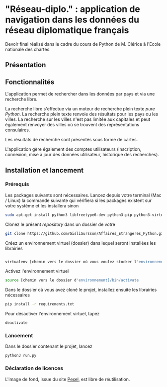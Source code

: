 # "Réseau-diplo." : application de navigation dans les données du réseau diplomatique français

Devoir final réalisé dans le cadre du cours de Python de M. Clérice à l'Ecole nationale des chartes.

## Présentation

## Fonctionnalités

L'application permet de rechercher dans les données par pays et via une recherche libre. 

La recherche libre s'effectue via un moteur de recherche plein texte *pure Python*. La recherche plein texte renvoie des résultats pour les pays ou les villes. La recherche sur les villes n'est pas limitée aux capitales et peut également renvoyer des villes où se trouvent des représentations consulaires. 

Les résultats de recherche sont présentés sous forme de cartes. 

L'application gère également des comptes utilisateurs (inscription, connexion, mise à jour des données utilisateur, historique des recherches). 

## Installation et lancement

### Prérequis

Les packages suivants sont nécessaires. Lancez depuis votre terminal (Mac / Linux) la commande suivante qui vérifiera si les packages existent sur votre système et les installera sinon

```bash
sudo apt-get install python3 libfreetype6-dev python3-pip python3-virtualenv sqlite3
```

Clonez le présent *repository* dans un dossier de votre 

 ```bash
git clone https://github.com/GisliSursson/Affaires_Etrangeres_Python.git
```

Créez un environnement virtuel (dossier) dans lequel seront installées les librairies

```bash

virtualenv [chemin vers le dossier où vous voulez stocker l'environnement] -p python3
```

Activez l'environnement virtuel 

```bash
source [chemin vers le dossier d'environnement]/bin/activate
```

Dans le dossier où vous avez cloné le projet, installez ensuite les librairies nécessaires 

```bash
pip install -r requirements.txt
```

Pour désactiver l'environnement virtuel, tapez

```bash
deactivate 
```

### Lancement

Dans le dossier contenant le projet, lancez 

```bash
python3 run.py 
```

### Déclaration de licences

L'image de fond, issue du site [Pexel](https://www.pexels.com/fr-fr/), est libre de réutilisation.



